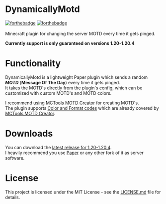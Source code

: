 # DynamicallyMotd
[![forthebadge](https://forthebadge.com/images/badges/made-with-java.svg)](https://forthebadge.com) [![forthebadge](https://forthebadge.com/images/badges/built-with-love.svg)](https://forthebadge.com)<br>
<br>Minecraft plugin for changing the server MOTD every time it gets pinged.

**Currently support is only guaranteed on versions 1.20-1.20.4**

# Functionality
DynamicallyMotd is a lightweight Paper plugin which sends a random ***MOTD*** (**Message Of The Day**) every time it gets pinged.<br>
It takes the MOTD's directly from the plugin's config, which can be customized with custom MOTD's and MOTD colors.

I recommend using [MCTools MOTD Creator](https://mctools.org/motd-creator) for creating MOTD's. <br>
The plugin supports [Color and Format codes](https://www.digminecraft.com/lists/color_list_pc.php) which are already covered by [MCTools MOTD Creator](https://mctools.org/motd-creator).

# Downloads
You can download the [latest release for 1.20-1.20.4](https://github.com/SleepySpeller/DynamicallyMotd/releases/tag/1.20).<br>
I heavily recommend you use [Paper](https://papermc.io/downloads/paper) or any other fork of it as server software.

# License
This project is licensed under the MIT License - see the [LICENSE.md](https://github.com/SleepySpeller/DynamicallyMotd/blob/main/LICENSE) file for details.
